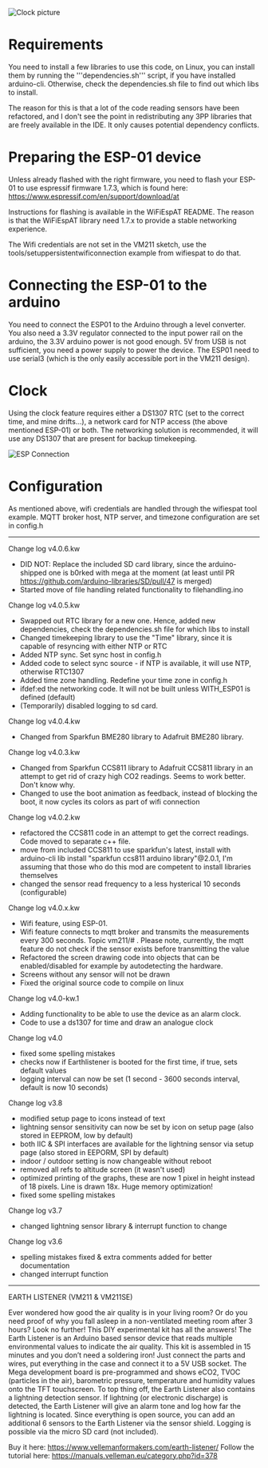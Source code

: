 
![Clock picture](/pics/clock.jpg)

Requirements
============

You need to install a few libraries to use this code, on Linux, you can install them by running the '''dependencies.sh''' script, if you have installed arduino-cli. Otherwise, check the dependencies.sh file to find out which libs to install.

The reason for this is that a lot of the code reading sensors have been refactored, and I don't see the point in redistributing any 3PP libraries that are freely available in the IDE. It only causes potential dependency conflicts.

Preparing the ESP-01 device
===========================

Unless already flashed with the right firmware, you need to flash your ESP-01 to use espressif firmware 1.7.3, which is found here: https://www.espressif.com/en/support/download/at

Instructions for flashing is available in the WiFiEspAT README. The reason is that the WiFiEspAT library need 1.7.x to provide a stable networking experience. 

The Wifi credentials are not set in the VM211 sketch, use the tools/setuppersistentwificonnection example from wifiespat to do that.

Connecting the ESP-01 to the arduino
====================================

You need to connect the ESP01 to the Arduino through a level converter. You also need a 3.3V regulator connected to the input power rail on the arduino, the 3.3V arduino power is not good enough. 5V from USB is not sufficient, you need a power supply to power the device. 
The ESP01 need to use serial3 (which is the only easily accessible port in the VM211 design). 

Clock
=====
Using the clock feature requires either a DS1307 RTC (set to the correct time, and mine drifts...), a network card for NTP access (the above mentioned ESP-01) or both. The networking solution is recommended, it will use any DS1307 that are present for backup timekeeping.

![ESP Connection](/pics/esp.png)

Configuration
=============

As mentioned above, wifi credentials are handled through the wifiespat tool example.
MQTT broker host, NTP server, and timezone configuration are set in config.h

-------------------------------------------------------

Change log v4.0.6.kw
- DID NOT: Replace the included SD card library, since the arduino-shipped one is b0rked with mega at the moment (at least until PR https://github.com/arduino-libraries/SD/pull/47 is merged)
- Started move of file handling related functionality to filehandling.ino


Change log v4.0.5.kw
- Swapped out RTC library for a new one. Hence, added new dependencies, check the dependencies.sh file for which libs to install
- Changed timekeeping library to use the "Time" library, since it is capable of resyncing with either NTP or RTC
- Added NTP sync. Set sync host in config.h
- Added code to select sync source - if NTP is available, it will use NTP, otherwise RTC1307
- Added time zone handling. Redefine your time zone in config.h
- ifdef:ed the networking code. It will not be built unless WITH_ESP01 is defined (default)
- (Temporarily) disabled logging to sd card.

Change log v4.0.4.kw
- Changed from Sparkfun BME280 library to Adafruit BME280 library.

Change log v4.0.3.kw
- Changed from Sparkfun CCS811 library to Adafruit CCS811 library in an attempt to get rid of crazy high CO2 readings. Seems to work better. Don't know why.
- Changed to use the boot animation as feedback, instead of blocking the boot, it now cycles its colors as part of wifi connection

Change log v4.0.2.kw
- refactored the CCS811 code in an attempt to get the correct readings. Code moved to separate c++ file.
- move from included CCS811 to use sparkfun's latest, install with arduino-cli lib install "sparkfun ccs811 arduino library"@2.0.1, I'm assuming that those who do this mod are competent to install libraries themselves
- changed the sensor read frequency to a less hysterical 10 seconds (configurable)

Change log v4.0.x.kw
- Wifi feature, using ESP-01. 
- Wifi feature connects to mqtt broker and transmits the measurements every 300 seconds. Topic vm211/# . Please note, currently, the mqtt feature do not check if the sensor exists before transmitting the value
- Refactored the screen drawing code into objects that can be enabled/disabled for example by autodetecting the hardware.
- Screens without any sensor will not be drawn
- Fixed the original source code to compile on linux

Change log v4.0-kw.1
- Adding functionality to be able to use the device as an alarm clock.
- Code to use a ds1307 for time and draw an analogue clock

Change log v4.0
- fixed some spelling mistakes
- checks now if Earthlistener is booted for the first time, if true, sets default values
- logging interval can now be set (1 second - 3600 seconds interval, default is now 10 seconds)

Change log v3.8
- modified setup page to icons instead of text
- lightning sensor sensitivity can now be set by icon on setup page (also stored in EEPROM, low by default)
- both IIC & SPI interfaces are available for the lightning sensor via setup page (also stored in EEPORM, SPI by default)
- indoor / outdoor setting is now changeable without reboot
- removed all refs to altitude screen (it wasn't used)
- optimized printing of the graphs, these are now 1 pixel in height instead of 18 pixels. Line is drawn 18x. Huge memory optimization!
- fixed some spelling mistakes

Change log v3.7
- changed lightning sensor library & interrupt function to change

Change log v3.6
- spelling mistakes fixed & extra comments added for better documentation
- changed interrupt function

---------------------------------------------------

EARTH LISTENER (VM211 & VM211SE)

Ever wondered how good the air quality is in your living room? Or do you need proof of why you fall asleep in a non-ventilated meeting room after 3 hours? Look no further! This DIY experimental kit has all the answers!
The Earth Listener is an Arduino based sensor device that reads multiple environmental values to indicate the air quality. This kit is assembled in 15 minutes and you don’t need a soldering iron! Just connect the parts and wires, put everything in the case and connect it to a 5V USB socket. The Mega development board is pre-programmed and shows eCO2, TVOC (particles in the air), barometric pressure, temperature and humidity values onto the TFT touchscreen. To top thing off, the Earth Listener also contains a lightning detection sensor. If lightning (or electronic discharge) is detected, the Earth Listener will give an alarm tone and log how far the lightning is located. Since everything is open source, you can add an additional 6 sensors to the Earth Listener via the sensor shield. Logging is possible via the micro SD card (not included).

Buy it here: https://www.vellemanformakers.com/earth-listener/
Follow the tutorial here: https://manuals.velleman.eu/category.php?id=378 

